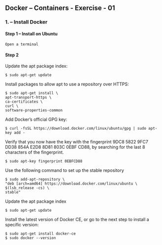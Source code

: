 ## Docker – Containers - Exercise - 01
### 1. – Install Docker

#### Step 1 – Install on Ubuntu
    Open a terminal
#### Step 2
Update the apt package index:
    
    $ sudo apt-get update
Install packages to allow apt to use a repository over HTTPS:

    $ sudo apt-get install \
    apt-transport-https \
    ca-certificates \
    curl \
    software-properties-common
    
Add Docker’s official GPG key:

    $ curl -fsSL https://download.docker.com/linux/ubuntu/gpg | sudo apt-key add -
    
Verify that you now have the key with the fingerprint 9DC8 5822 9FC7 DD38 854A E2D8 8D81 803C
0EBF CD88, by searching for the last 8 characters of the fingerprint.

    $ sudo apt-key fingerprint 0EBFCD88
    
Use the following command to set up the stable repository

    $ sudo add-apt-repository \
    "deb [arch=amd64] https://download.docker.com/linux/ubuntu \
    $(lsb_release -cs) \
    stable"
    
Update the apt package index

    $ sudo apt-get update
    
Install the latest version of Docker CE, or go to the next step to install a specific version: 

    $ sudo apt-get install docker-ce
    $ sudo docker --version
    
    
